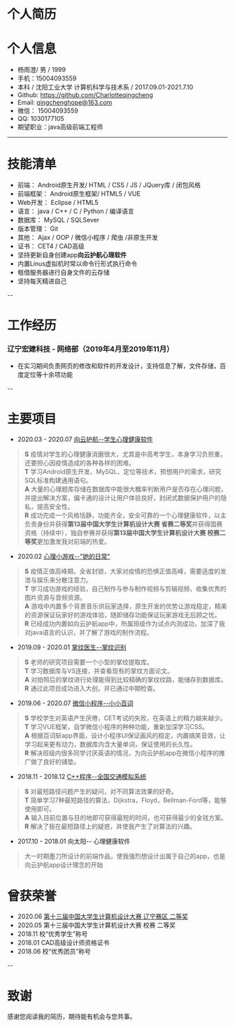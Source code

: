 # 个人简历

# 个人信息
* 杨雨澄/ 男 / 1999
* 手机：15004093559
* 本科 / 沈阳工业大学 计算机科学与技术系 / 2017.09.01-2021.7.10 
* Github: <https://github.com/Charlotteqingcheng>
* Email: <qingchenghope@163.com>
* 微信： 15004093559
* QQ: 1030177105
* 期望职业：java高级前端工程师

---

# 技能清单
* 前端： Android原生开发/ HTML / CSS / JS / JQuery库 / 闭包风格
* 前端框架： Android原生框架/ HTML5 / VUE
* Web开发： Eclipse / HTML5
* 语言： java / C++ / C / Python / 编译语言
* 数据库： MySQL / SQLSever
* 版本管理： Git
* 其他： Ajax / OOP / 微信小程序 / 爬虫 /非原生开发
* 证书： CET4 / CAD高级
* 坚持更新自身创建app**向云护航心理软件**
* 内置Linus虚拟机时常以命令行形式执行命令
* 租借服务器进行自身文件的云存储
* 坚持每天精进自己

--

# 工作经历
### 辽宁宏建科技 - 网络部（2019年4月至2019年11月）
* 在实习期间负责网页的修改和软件的开发设计，支持信息了解，文件存储，百度定位等十余项功能

--

# 主要项目
* 2020.03 - 2020.07 [向云护航--学生心理健康软件](https://github.com/Charlotteqingcheng)
> **S** 疫情对学生的心理健康消磨很大，尤其是中高考学生，本身学习负担重，还要担心因疫情造成的各种各样的困难。  
> **T** 学习Android原生开发、MySQL、定位等技术，预想用户的需求，研究SQL标准构建通用语句。  
> **A** 大量的心理题库存储在数据库中能很大概率判断用户是否存在心理问题，并提出解决方案，偏卡通的设计让用户体验良好，封闭式数据保护用户的隐私，提高安全性。  
> **R** 成功完成一个风格恬静，功能齐全，安全可靠的一个心理健康软件，以主负责身份并获得**第13届中国大学生计算机设计大赛 省赛二等奖**并获得国赛资格（持续中），独自参赛并获得**第13届中国大学生计算机设计大赛 校赛二等奖**更加激发我对前端的热爱。  

* 2020.02 [心理小游戏--"她的日常"](https://github.com/Charlotteqingcheng)
> **S** 疫情正值高峰期，全省封锁，大家对疫情的恐惧正值高峰，需要适度的发泄与娱乐来分散注意力。  
> **T** 学习成功游戏的经验，自己制作与参与制作视频与剪辑视频，收集优秀的图片资源与音频资源。  
> **A** 游戏中内置多个背景音乐供玩家选择，原生开发的优势让游戏稳定，精美的资源保证玩家好的游戏体验，随即储存功能保证玩家游戏无后顾之忧。  
> **R** 已经成功内置如向云护航app中，所属班级作为试点内测成功，加深了我对java语言的认识，并了解了游戏的制作流程。

* 2019.09 - 2020.01 [掌纹医生--掌纹识别](https://github.com/Charlotteqingcheng)
> **S** 老师的研究项目需要一个小型的掌纹提取库。  
> **T** 学习数据库与VS连接，并查看现有的掌纹方面论文。  
> **A** 对拍照后的掌纹进行处理能得到比较精确的掌纹纹路，能储存到数据库。  
> **R** 通过此项目成功进入大创，并已通过中期检查。

* 2019.06 - 2020.07 [微信小程序--小小百词](https://github.com/Charlotteqingcheng)
> **S** 学校学生对英语产生厌倦，CET考试的失败，在英语上的精力越来越少。  
> **T** 学习VUE框架，自学微信小程序的种种功能，重新加深学习CSS。  
> **A** 根据百词斩app界面，设计小程序UI保证画风的稳定，内置搞笑音效，让学习起来更有动力，数据库内含大量单词，保证使用的长久性。  
> **R** 解决班级内很多同学讨厌英语的情况，为向云护航app在微信小程序的推广做了良好的铺垫。

* 2018.11 - 2018.12 [C++程序--全国交通模拟系统](https://github.com/Charlotteqingcheng)
> **S** 对最短路径问题产生的疑问，对不同算法效果的好奇。  
> **T** 简单学习7种最短路径的算法，Dijkstra，Floyd，Bellman-Ford等，能够使用即可。  
> **A** 输入目前位置与目的地即可获得最短的时间，也可获得最少的金钱方案。  
> **R** 解决了我在最短路径上的疑惑，并使我产生了对算法的兴趣。

* 2017.10 - 2018.01 向太阳-- 心理健康软件
> 大一时期墨刀所设计的前端作品，使我强烈想设计出属于自己的app，也是向云护航app设计理念的开始

# 曾获荣誉
* 2020.06 [第十三届中国大学生计算机设计大赛 辽宁赛区 二等奖](https://github.com/Charlotteqingcheng)
* 2020.05 第十三届中国大学生计算机设计大赛 校赛 二等奖
* 2018.11 校“优秀学生”称号
* 2018.01 CAD高级设计师资格证书
* 2018.06 校“优秀团员”称号

--

# 致谢
 感谢您阅读我的简历，期待能有机会与您共事。
